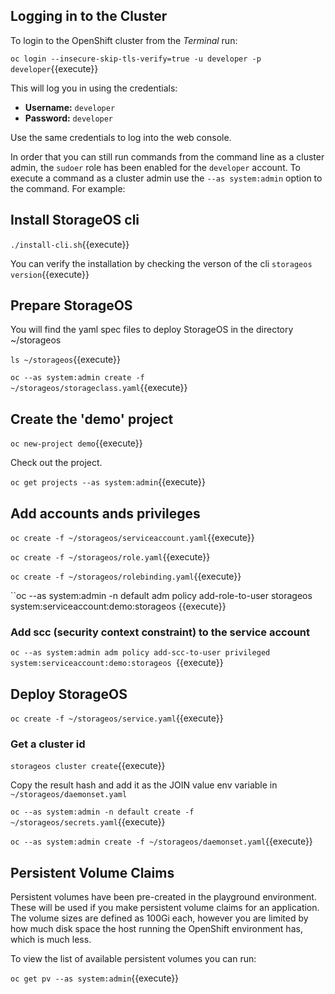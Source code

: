 ## Logging in to the Cluster

To login to the OpenShift cluster from the _Terminal_ run:

``oc login --insecure-skip-tls-verify=true -u developer -p developer``{{execute}}


This will log you in using the credentials:

* **Username:** ``developer``
* **Password:** ``developer``

Use the same credentials to log into the web console.

In order that you can still run commands from the command line as a cluster
admin, the ``sudoer`` role has been enabled for the ``developer`` account.
To execute a command as a cluster admin use the ``--as system:admin`` option
to the command. For example:

## Install StorageOS cli

``./install-cli.sh``{{execute}}

You can verify the installation by checking the verson of the cli ``storageos version``{{execute}}

## Prepare StorageOS

You will find the yaml spec files to deploy StorageOS in the directory ~/storageos 

``ls ~/storageos``{{execute}}

``oc --as system:admin create -f ~/storageos/storageclass.yaml``{{execute}}

## Create the 'demo' project

``oc new-project demo``{{execute}}

Check out the project.

``oc get projects --as system:admin``{{execute}}

## Add accounts ands privileges 

``oc create -f ~/storageos/serviceaccount.yaml``{{execute}}

``oc create -f ~/storageos/role.yaml``{{execute}}

``oc create -f ~/storageos/rolebinding.yaml``{{execute}}

``oc --as system:admin -n default adm policy add-role-to-user storageos system:serviceaccount:demo:storageos {{execute}}

### Add scc (security context constraint) to the service account

``oc --as system:admin adm policy add-scc-to-user privileged system:serviceaccount:demo:storageos ``{{execute}}


## Deploy StorageOS


``oc create -f ~/storageos/service.yaml``{{execute}}


### Get a cluster id

``storageos cluster create``{{execute}}

Copy the result hash and add it as the JOIN value env variable in ``~/storageos/daemonset.yaml``

``oc --as system:admin -n default create -f ~/storageos/secrets.yaml``{{execute}}

``oc --as system:admin create -f ~/storageos/daemonset.yaml``{{execute}}

## Persistent Volume Claims

Persistent volumes have been pre-created in the playground environment.
These will be used if you make persistent volume claims for an application.
The volume sizes are defined as 100Gi each, however you are limited by how
much disk space the host running the OpenShift environment has, which is
much less.

To view the list of available persistent volumes you can run:

``oc get pv --as system:admin``{{execute}}

